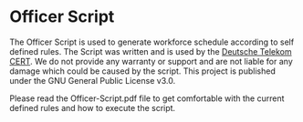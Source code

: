 # Officer Script

The Officer Script is used to generate workforce schedule according to self defined rules.
The Script was written and is used by the [Deutsche Telekom CERT](https://www.telekom.com/en/company/data-privacy-and-security/news/rfc-2350-deutsche-telekom-cert-358280).
We do not provide any warranty or support and are not liable for any damage which could be caused by the script. This project is published under the GNU General Public License v3.0.

Please read the Officer-Script.pdf file to get comfortable with the current defined rules and how to execute the script.
